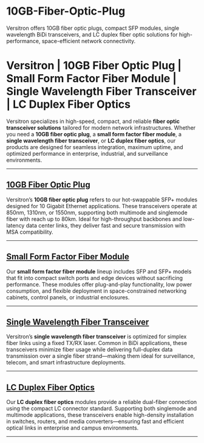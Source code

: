 # 10GB-Fiber-Optic-Plug
Versitron offers 10GB fiber optic plugs, compact SFP modules, single wavelength BiDi transceivers, and LC duplex fiber optic solutions for high-performance, space-efficient network connectivity.
# Versitron | 10GB Fiber Optic Plug | Small Form Factor Fiber Module | Single Wavelength Fiber Transceiver | LC Duplex Fiber Optics

Versitron specializes in high-speed, compact, and reliable **fiber optic transceiver solutions** tailored for modern network infrastructures. Whether you need a **10GB fiber optic plug**, a **small form factor fiber module**, a **single wavelength fiber transceiver**, or **LC duplex fiber optics**, our products are designed for seamless integration, maximum uptime, and optimized performance in enterprise, industrial, and surveillance environments.

---

## [10GB Fiber Optic Plug](https://www.versitron.com/products/gb2mm-small-formfactor-pluggable-transceivers-lifetime-warranty-2)  
Versitron’s **10GB fiber optic plug** refers to our hot-swappable SFP+ modules designed for 10 Gigabit Ethernet applications. These transceivers operate at 850nm, 1310nm, or 1550nm, supporting both multimode and singlemode fiber with reach up to 80km. Ideal for high-throughput backbones and low-latency data center links, they deliver fast and secure transmission with MSA compatibility.

---

## [Small Form Factor Fiber Module](https://www.versitron.com/products/gb2mm-small-formfactor-pluggable-transceivers-lifetime-warranty-2)  
Our **small form factor fiber module** lineup includes SFP and SFP+ models that fit into compact switch ports and edge devices without sacrificing performance. These modules offer plug-and-play functionality, low power consumption, and flexible deployment in space-constrained networking cabinets, control panels, or industrial enclosures.

---

## [Single Wavelength Fiber Transceiver](https://www.versitron.com/products/femm-small-formfactor-pluggable-transceivers-lifetime-warranty-8)  
Versitron’s **single wavelength fiber transceiver** is optimized for simplex fiber links using a fixed TX/RX laser. Common in BiDi applications, these transceivers minimize fiber usage while delivering full-duplex data transmission over a single fiber strand—making them ideal for surveillance, telecom, and smart infrastructure deployments.

---

## [LC Duplex Fiber Optics](https://www.versitron.com/products/femm-small-formfactor-pluggable-transceivers-lifetime-warranty-8)  
Our **LC duplex fiber optics** modules provide a reliable dual-fiber connection using the compact LC connector standard. Supporting both singlemode and multimode applications, these transceivers enable high-density installation in switches, routers, and media converters—ensuring fast and efficient optical links in enterprise and campus environments.

---
